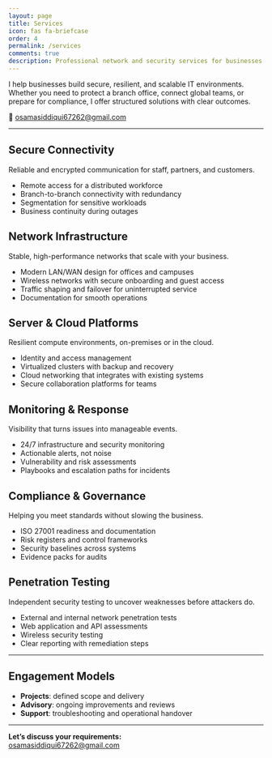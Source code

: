 ```yaml
---
layout: page
title: Services
icon: fas fa-briefcase
order: 4
permalink: /services
comments: true
description: Professional network and security services for businesses — from secure connectivity to compliance. Remote, with on-site in UAE.
---
```


<!-- SEO: JSON-LD -->
<script type="application/ld+json">
{
  "@context":"https://schema.org",
  "@type":"ProfessionalService",
  "name":"Osama Siddiqui — Network & Security Engineer",
  "url":"https://sudoosama.com/services/",
  "email":"osamasiddiqui67262@gmail.com",
  "telephone":"+971506484162",
  "areaServed":[{"@type":"Place","name":"Remote"},{"@type":"Place","name":"Dubai, UAE"}],
  "hasOfferCatalog":{
    "@type":"OfferCatalog",
    "name":"Service Portfolio",
    "itemListElement":[
      {"@type":"Offer","name":"Secure Connectivity"},
      {"@type":"Offer","name":"Network Infrastructure"},
      {"@type":"Offer","name":"Server & Cloud Platforms"},
      {"@type":"Offer","name":"Monitoring & Response"},
      {"@type":"Offer","name":"Compliance & Governance"}
    ]
  }
}
</script>

I help businesses build secure, resilient, and scalable IT environments. Whether you need to protect a branch office, connect global teams, or prepare for compliance, I offer structured solutions with clear outcomes.

📩 [osamasiddiqui67262@gmail.com](mailto:osamasiddiqui67262@gmail.com)

---

## Secure Connectivity
Reliable and encrypted communication for staff, partners, and customers.  
- Remote access for a distributed workforce  
- Branch-to-branch connectivity with redundancy  
- Segmentation for sensitive workloads  
- Business continuity during outages

## Network Infrastructure
Stable, high-performance networks that scale with your business.  
- Modern LAN/WAN design for offices and campuses  
- Wireless networks with secure onboarding and guest access  
- Traffic shaping and failover for uninterrupted service  
- Documentation for smooth operations

## Server & Cloud Platforms
Resilient compute environments, on-premises or in the cloud.  
- Identity and access management  
- Virtualized clusters with backup and recovery  
- Cloud networking that integrates with existing systems  
- Secure collaboration platforms for teams

## Monitoring & Response
Visibility that turns issues into manageable events.  
- 24/7 infrastructure and security monitoring  
- Actionable alerts, not noise  
- Vulnerability and risk assessments  
- Playbooks and escalation paths for incidents

## Compliance & Governance
Helping you meet standards without slowing the business.  
- ISO 27001 readiness and documentation  
- Risk registers and control frameworks  
- Security baselines across systems  
- Evidence packs for audits

## Penetration Testing
Independent security testing to uncover weaknesses before attackers do.  
- External and internal network penetration tests  
- Web application and API assessments  
- Wireless security testing  
- Clear reporting with remediation steps

---

## Engagement Models
- **Projects**: defined scope and delivery  
- **Advisory**: ongoing improvements and reviews  
- **Support**: troubleshooting and operational handover  

---

**Let’s discuss your requirements:**  
[osamasiddiqui67262@gmail.com](mailto:osamasiddiqui67262@gmail.com)